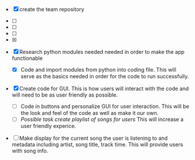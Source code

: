 - [x] create the team repository
- [ ] 
- [ ] 
- [ ] 
- [x] 

- [x] Research python modules needed needed in order to make the app functionable 
  -[x] Code and import modules from python into coding file. This will serve as the basics needed in order for the code to run                    successfully.
- [x] Create code for GUI. This is how users will interact with the code and will need to be as user friendly as possible. 
  - [ ] Code in buttons and personalize GUI for user interaction. This will be the look and feel of the code as well as make it our own.
  - [ ] *Possible task create playlist of songs for users* This will increase a user friendly experice.
- [ ] Make display for the current song the user is listening to and metadata including artist, song title, track time. This will provide       users with song info.
